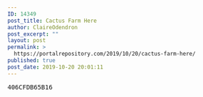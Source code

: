 ```yaml
---
ID: 14349
post_title: Cactus Farm Here
author: ClaireOdendron
post_excerpt: ""
layout: post
permalink: >
  https://portalrepository.com/2019/10/20/cactus-farm-here/
published: true
post_date: 2019-10-20 20:01:11
---
```

<pre>406CFDB65B16</pre>